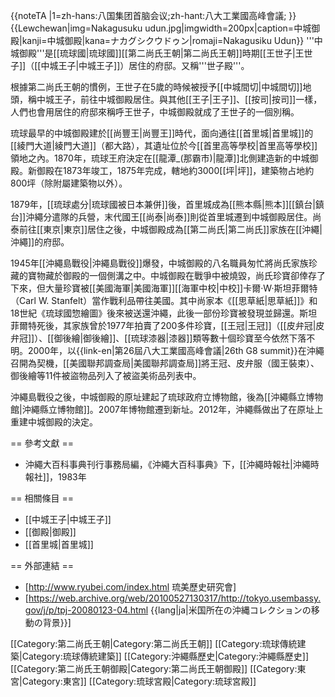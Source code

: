 {{noteTA
|1=zh-hans:八国集团首脑会议;zh-hant:八大工業國高峰會議;
}}
{{Lewchewan|img=Nakagusuku udun.jpg|imgwidth=200px|caption=中城御殿|kanji=中城御殿|kana=ナカグシクウドゥン|romaji=Nakagusiku Udun}}
'''中城御殿'''是[[琉球國|琉球國]][[第二尚氏王朝|第二尚氏王朝]]時期[[王世子|王世子]]（[[中城王子|中城王子]]）居住的府邸。又稱'''世子殿'''。

根據第二尚氏王朝的慣例，王世子在5歲的時候被授予[[中城間切|中城間切]]地頭，稱中城王子，前往中城御殿居住。與其他[[王子|王子]]、[[按司|按司]]一樣，人們也會用居住的府邸來稱呼王世子，中城御殿就成了王世子的一個別稱。

琉球最早的中城御殿建於[[尚豐王|尚豐王]]時代，面向通往[[首里城|首里城]]的[[綾門大道|綾門大道]]（都大路），其遺址位於今[[首里高等學校|首里高等學校]]領地之內。1870年，琉球王府決定在[[龍潭_(那霸市)|龍潭]]北側建造新的中城御殿。新御殿在1873年竣工，1875年完成，轄地約3000[[坪|坪]]，建築物占地約800坪（除附屬建築物以外）。

1879年，[[琉球處分|琉球國被日本兼併]]後，首里城成為[[熊本縣|熊本]][[鎮台|鎮台]]沖繩分遣隊的兵營，末代國王[[尚泰|尚泰]]則從首里城遷到中城御殿居住。尚泰前往[[東京|東京]]居住之後，中城御殿成為[[第二尚氏|第二尚氏]]家族在[[沖繩|沖繩]]的府邸。

1945年[[沖繩島戰役|沖繩島戰役]]爆發，中城御殿的八名職員匆忙將尚氏家族珍藏的寶物藏於御殿的一個側溝之中。中城御殿在戰爭中被燒毀，尚氏珍寶卻倖存了下來，但大量珍寶被[[美國海軍|美國海軍]][[海軍中校|中校]]卡爾·W·斯坦菲爾特（Carl W. Stanfelt）當作戰利品帶往美國。其中尚家本《[[思草紙|思草紙]]》和18世紀《琉球國惣繪圖》後來被送還沖繩，此後一部份珍寶被發現並歸還。斯坦菲爾特死後，其家族曾於1977年拍賣了200多件珍寶，[[王冠|王冠]]（[[皮弁冠|皮弁冠]]）、[[御後繪|御後繪]]、[[琉球漆器|漆器]]類等數十個珍寶至今依然下落不明。2000年，以{{link-en|第26屆八大工業國高峰會議|26th G8 summit}}在沖繩召開為契機，[[美國聯邦調查局|美國聯邦調查局]]將王冠、皮弁服（國王裝束）、御後繪等11件被盜物品列入了被盜美術品列表中。

沖繩島戰役之後，中城御殿的原址建起了琉球政府立博物館，後為[[沖繩縣立博物館|沖繩縣立博物館]]。2007年博物館遷到新址。2012年，沖繩縣做出了在原址上重建中城御殿的決定。

== 參考文獻 ==
* 沖繩大百科事典刊行事務局編，《沖繩大百科事典》下，[[沖繩時報社|沖繩時報社]]，1983年


== 相關條目 ==
* [[中城王子|中城王子]]
* [[御殿|御殿]]
* [[首里城|首里城]]

== 外部連結 ==
* [http://www.ryubei.com/index.html 琉美歷史研究會]
* [https://web.archive.org/web/20100527130317/http://tokyo.usembassy.gov/j/p/tpj-20080123-04.html {{lang|ja|米国所在の沖縄コレクションの移動の背景}}]

[[Category:第二尚氏王朝|Category:第二尚氏王朝]]
[[Category:琉球傳統建築|Category:琉球傳統建築]]
[[Category:沖繩縣歷史|Category:沖繩縣歷史]]
[[Category:第二尚氏王朝御殿|Category:第二尚氏王朝御殿]]
[[Category:東宮|Category:東宮]]
[[Category:琉球宮殿|Category:琉球宮殿]]